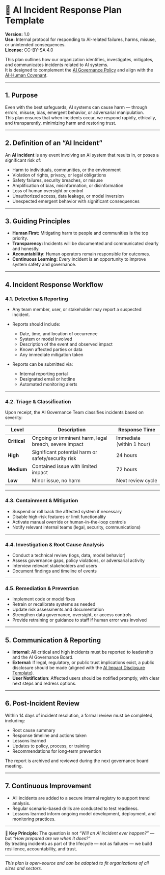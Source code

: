 # 🚨 AI Incident Response Plan Template

**Version:** 1.0  
**Use:** Internal protocol for responding to AI-related failures, harms, misuse, or unintended consequences.  
**License:** CC-BY-SA 4.0  

This plan outlines how our organization identifies, investigates, mitigates, and communicates incidents related to AI systems.  
It is designed to complement the [AI Governance Policy](./ai_governance_policy.md) and align with the [AI-Human Covenant](https://github.com/AICovenantForGood/AI-Human-Covenant).

---

## 1. Purpose

Even with the best safeguards, AI systems can cause harm — through errors, misuse, bias, emergent behavior, or adversarial manipulation.  
This plan ensures that when incidents occur, we respond rapidly, ethically, and transparently, minimizing harm and restoring trust.

---

## 2. Definition of an “AI Incident”

An **AI incident** is any event involving an AI system that results in, or poses a significant risk of:

- Harm to individuals, communities, or the environment  
- Violation of rights, privacy, or legal obligations  
- Safety failures, security breaches, or misuse  
- Amplification of bias, misinformation, or disinformation  
- Loss of human oversight or control  
- Unauthorized access, data leakage, or model inversion  
- Unexpected emergent behavior with significant consequences

---

## 3. Guiding Principles

- **Human First:** Mitigating harm to people and communities is the top priority.  
- **Transparency:** Incidents will be documented and communicated clearly and honestly.  
- **Accountability:** Human operators remain responsible for outcomes.  
- **Continuous Learning:** Every incident is an opportunity to improve system safety and governance.

---

## 4. Incident Response Workflow

### 4.1. Detection & Reporting

- Any team member, user, or stakeholder may report a suspected incident.  
- Reports should include:
  - Date, time, and location of occurrence  
  - System or model involved  
  - Description of the event and observed impact  
  - Known affected parties or data  
  - Any immediate mitigation taken

- Reports can be submitted via:
  - Internal reporting portal  
  - Designated email or hotline  
  - Automated monitoring alerts  

---

### 4.2. Triage & Classification

Upon receipt, the AI Governance Team classifies incidents based on severity:

| Level | Description | Response Time |
|-------|-------------|----------------|
| **Critical** | Ongoing or imminent harm, legal breach, severe impact | Immediate (within 1 hour) |
| **High** | Significant potential harm or safety/security risk | 24 hours |
| **Medium** | Contained issue with limited impact | 72 hours |
| **Low** | Minor issue, no harm | Next review cycle |

---

### 4.3. Containment & Mitigation

- Suspend or roll back the affected system if necessary  
- Disable high-risk features or limit functionality  
- Activate manual override or human-in-the-loop controls  
- Notify relevant internal teams (legal, security, communications)  

---

### 4.4. Investigation & Root Cause Analysis

- Conduct a technical review (logs, data, model behavior)  
- Assess governance gaps, policy violations, or adversarial activity  
- Interview relevant stakeholders and users  
- Document findings and timeline of events

---

### 4.5. Remediation & Prevention

- Implement code or model fixes  
- Retrain or recalibrate systems as needed  
- Update risk assessments and documentation  
- Strengthen data governance, oversight, or access controls  
- Provide retraining or guidance to staff if human error was involved

---

## 5. Communication & Reporting

- **Internal:** All critical and high incidents must be reported to leadership and the AI Governance Board.  
- **External:** If legal, regulatory, or public trust implications exist, a public disclosure should be made (aligned with the [AI Impact Disclosure Template](./ai_impact_disclosure.md)).  
- **User Notification:** Affected users should be notified promptly, with clear next steps and redress options.

---

## 6. Post-Incident Review

Within 14 days of incident resolution, a formal review must be completed, including:

- Root cause summary  
- Response timeline and actions taken  
- Lessons learned  
- Updates to policy, process, or training  
- Recommendations for long-term prevention

The report is archived and reviewed during the next governance board meeting.

---

## 7. Continuous Improvement

- All incidents are added to a secure internal registry to support trend analysis.  
- Regular scenario-based drills are conducted to test readiness.  
- Lessons learned inform ongoing model development, deployment, and monitoring practices.

---

🪩 **Key Principle:** The question is not *“Will an AI incident ever happen?”* — but *“How prepared are we when it does?”*  
By treating incidents as part of the lifecycle — not as failures — we build resilience, accountability, and trust.

---

*This plan is open-source and can be adapted to fit organizations of all sizes and sectors.*
